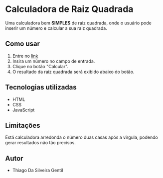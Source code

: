 # Calculadora de Raiz Quadrada

Uma calculadora  bem **SIMPLES** de raiz quadrada, onde o usuário pode inserir um número e calcular a sua raiz quadrada.

## Como usar

1. Entre no [link](https://tgentil.github.io/raizes/)
2. Insira um número no campo de entrada.
3. Clique no botão "Calcular".
4. O resultado da raiz quadrada será exibido abaixo do botão.


## Tecnologias utilizadas

- HTML
- CSS
- JavaScript

## Limitações

Está calculadora arredonda o número duas casas após a virgula, podendo gerar resultados não tão precisos.

## Autor

* Thiago Da Silveira Gentil
